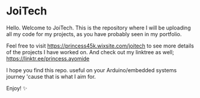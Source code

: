 # JoiTech
Hello.
Welcome to JoiTech.
This is the repository where I will be uploading all my code
for my projects, as you have probably seen in my portfolio.

Feel free to visit https://princess45k.wixsite.com/joitech to see more
details of the projects I have worked on.
And check out my linktree as well; https://linktr.ee/princess.ayomide

I hope you find this repo. useful on your Arduino/embedded systems journey
'cause that is what I aim for.

Enjoy! ✨
